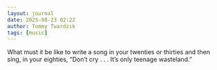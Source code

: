 ```yaml
---
layout: journal
date: 2025-08-23 02:22
author: Tommy Twardzik
tags: [music]
---
```


What must it be like to write a song in your twenties or thirties and then sing, in your eighties, “Don’t cry . . . It’s only teenage wasteland.”